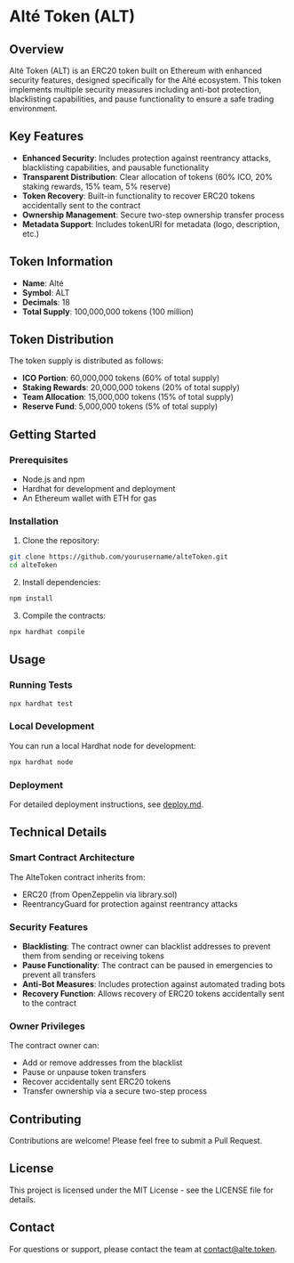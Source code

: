 # Alté Token (ALT)



## Overview

Alté Token (ALT) is an ERC20 token built on Ethereum with enhanced security features, designed specifically for the Alté ecosystem. This token implements multiple security measures including anti-bot protection, blacklisting capabilities, and pause functionality to ensure a safe trading environment.

## Key Features

- **Enhanced Security**: Includes protection against reentrancy attacks, blacklisting capabilities, and pausable functionality
- **Transparent Distribution**: Clear allocation of tokens (60% ICO, 20% staking rewards, 15% team, 5% reserve)
- **Token Recovery**: Built-in functionality to recover ERC20 tokens accidentally sent to the contract
- **Ownership Management**: Secure two-step ownership transfer process
- **Metadata Support**: Includes tokenURI for metadata (logo, description, etc.)

## Token Information

- **Name**: Alté
- **Symbol**: ALT
- **Decimals**: 18
- **Total Supply**: 100,000,000 tokens (100 million)

## Token Distribution

The token supply is distributed as follows:

- **ICO Portion**: 60,000,000 tokens (60% of total supply)
- **Staking Rewards**: 20,000,000 tokens (20% of total supply)
- **Team Allocation**: 15,000,000 tokens (15% of total supply)
- **Reserve Fund**: 5,000,000 tokens (5% of total supply)

## Getting Started

### Prerequisites

- Node.js and npm
- Hardhat for development and deployment
- An Ethereum wallet with ETH for gas

### Installation

1. Clone the repository:

```bash
git clone https://github.com/yourusername/alteToken.git
cd alteToken
```

2. Install dependencies:

```bash
npm install
```

3. Compile the contracts:

```bash
npx hardhat compile
```

## Usage

### Running Tests

```bash
npx hardhat test
```

### Local Development

You can run a local Hardhat node for development:

```bash
npx hardhat node
```

### Deployment

For detailed deployment instructions, see [deploy.md](./deploy.md).

## Technical Details

### Smart Contract Architecture

The AlteToken contract inherits from:

- ERC20 (from OpenZeppelin via library.sol)
- ReentrancyGuard for protection against reentrancy attacks

### Security Features

- **Blacklisting**: The contract owner can blacklist addresses to prevent them from sending or receiving tokens
- **Pause Functionality**: The contract can be paused in emergencies to prevent all transfers
- **Anti-Bot Measures**: Includes protection against automated trading bots
- **Recovery Function**: Allows recovery of ERC20 tokens accidentally sent to the contract

### Owner Privileges

The contract owner can:

- Add or remove addresses from the blacklist
- Pause or unpause token transfers
- Recover accidentally sent ERC20 tokens
- Transfer ownership via a secure two-step process

## Contributing

Contributions are welcome! Please feel free to submit a Pull Request.

## License

This project is licensed under the MIT License - see the LICENSE file for details.

## Contact

For questions or support, please contact the team at [contact@alte.token](mailto:contact@alte.token).
